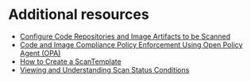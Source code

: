 # Additional resources

* [Configure Code Repositories and Image Artifacts to be Scanned](scan-crs.md)
* [Code and Image Compliance Policy Enforcement Using Open Policy Agent (OPA)](policies.md)
* [How to Create a ScanTemplate](create-scan-template.md)
* [Viewing and Understanding Scan Status Conditions](results.md)

